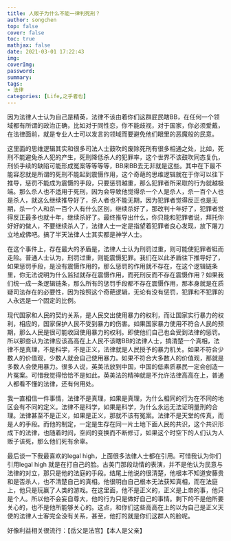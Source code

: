 ```yaml
---
title: 人贩子为什么不能一律判死刑？
author: songchen
top: false
cover: false
toc: true
mathjax: false
date: 2021-03-01 17:22:43
img:
coverImg:
password:
summary:
tags:
- 法律
categories: [Life,之乎者也]
---
```

因为法律人士认为自己是精英，法律不该由着你们这群屁民瞎BB，在任何一个领域都有所谓的政治正确，比如对于同性恋，你不能歧视，对于国家，你必须爱戴，在法律面前，就是专业人士可以发言的领域而要避免他们眼里的恶魔般的民意。

  

  

这里面的思维逻辑其实和很多司法人士鼓吹的废除死刑有很多相通之处，比如，死刑不能避免杀人犯的产生，死刑降低杀人的犯罪率，这个世界不该鼓吹同态复仇，刑侦手续的缺陷可能形成冤案等等等等，BB来BB去无非就是这些。其中在下最不能容忍就是所谓的死刑不能起到震慑作用，这个奇葩的思维逻辑就在于你可以往下推导，惩罚不能成为震慑的手段，只要惩罚越重，那么犯罪者所采取的行为就越极端。那么杀人也不适用于死刑，因为会导致他觉得杀一个人是杀人，杀一百个人也是杀人，就这么继续推导好了，杀人者也不能无期，因为犯罪者觉得反正也是无期，杀一个人和杀一百个人有什么区别，继续杀好了，那改判十年好了，犯罪者觉得反正最多也就十年，继续杀好了。最终推导出什么，你只能和犯罪者说，拜托你好好的做人，不要继续杀人了，法律人士一定是指望着犯罪者良心发现，放下屠刀立地成佛吧。搞了半天法律人士其实都是神学人士。

  

  

在这个事件上，存在最大的矛盾是，法律人士认为刑罚过重，则可能使犯罪者铤而走险。普通人士认为，刑罚过重，则能震慑犯罪。我们在以此矛盾往下推导好了，如果惩罚手段，是没有震慑作用的，那么惩罚的作用就不存在，在这个逻辑链条里，你无法说明为什么监狱就存在震慑作用，而死刑反而不存在震慑作用？如果我们统一成一条逻辑链条，那么所有的惩罚手段都不存在震慑作用，那本身就是在质疑司法存在的必要性，因为按照这个奇葩逻辑，无论有没有惩罚，犯罪和不犯罪的人永远是一个固定的比例。

  

  

现代国家和人民的契约关系，是人民交出使用暴力的权利，而让国家实行暴力的权利，相应的，国家保护人民不受到暴力的伤害。如果国家暴力使用不符合人民的预期，那么人民是很可能收回使用暴力的权利。即使他们自己也会受到法律的惩罚。所以那些认为法律应该高高在上人民不该瞎BB的法律人士，搞清楚一个真相，法律不是真理，不是科学，不是正义，法律就是人民授予的暴力机关。如果不符合少数人的价值观，少数人就会自己使用暴力。如果不符合大多数人的价值观，那就是多数人会使用暴力。很多人说，英美法放到中国，中国的低素质暴民一定会创造一片冤案。可惜我觉得恰恰不是如此，英美法的精神就是不允许法律高高在上，普通人都看不懂的法律，还有何用处。

  

  

我一直相信一件事情，法律不是真理，如果是真理，为什么相同的行为在不同的地区会有不同的定义。法律不是科学，如果是科学，为什么永远无法证明量刑的合理。法律甚至不是正义，如果是正义，那就不该有冤案。法律不是天堂的传真，而是人的手段。而他的制定，一定是生存在同一片土地下面人民的共识，这个共识形成下的法律，也随着时间，空间的变换而不断修订，如果这个时空下的人们认为人贩子该死，那么他们死有余辜。

  

  

最后谈一下我最喜欢的legal high，上面很多法律人士都在引用。可惜我认为你们引用legal high 就是在打自己的脸。古美门那段动情的表演，并不是他认为民意与法律的对立，那只是他的法庭的手段。结尾上他说的很清楚，他根本不知道安藤贵和是否杀人，也不清楚自己的真相。他很明白自己根本无法获知真相，而在法庭上，他只是玩赢了人类的游戏。在这里面，他不是正义的，正义是上帝的事，他只是个人。所以他不会妄自尊大，他的行为只是做好自己的事情。剩下的不是他所要关心的，也不是他所能够关心的。这点，和你们这些高高在上的以为自己是正义天使的法律人士客完全没有关系，甚至，他打的就是你们这群人的脸呢。

  

  

好像利益相关很流行：【岳父是法官】【本人是父亲】